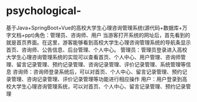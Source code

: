 # psychological-
基于Java+SpringBoot+Vue的高校大学生心理咨询管理系统(源代码+数据库+万字文档+ppt)角色：管理员、咨询师、用户  当游客打开系统的网址后，首先看到的就是首页界面。在这里，游客能够看到高校大学生心理咨询管理系统的导航条显示首页、咨询师、公告信息、后台管理、个人中心。  管理员：管理员登录进入高校大学生心理咨询管理系统的实现可以查看首页、个人中心、用户管理、咨询师管理、留言记录管理、预约记录管理、咨询记录管理、评价记录管理、系统管理等信息  咨询师：咨询师登录系统后，可以对首页、个人中心、留言记录管理、预约记录管理、咨询记录管理、评价记录管理等功能进行相应操作  用户：用户登录到高校大学生心理咨询管理系统，可以对首页、个人中心、留言记录管理、预约记录管理
